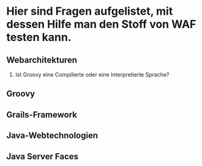 # Hier sind Fragen aufgelistet, mit dessen Hilfe man den Stoff von WAF testen kann.

## Webarchitekturen

1. Ist Groovy eine Compilierte oder eine Interpretierte Sprache?

## Groovy

## Grails-Framework

## Java-Webtechnologien

## Java Server Faces

